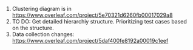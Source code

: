 1. Clustering diagram is in https://www.overleaf.com/project/5e70321d6260fb00017029a8
2. TO DO: Get detailed hierarchiy structure. Prioritizing test cases based on the structure.
3. Data collection changes: https://www.overleaf.com/project/5daf400fe8192a00019c1eef
